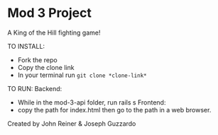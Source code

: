 # Mod 3 Project

A King of the Hill fighting game!

TO INSTALL:

- Fork the repo
- Copy the clone link
- In your terminal run `git clone *clone-link*`

TO RUN:
Backend:

- While in the mod-3-api folder, run rails s
  Frontend:
- copy the path for index.html then go to the path in a web browser.

Created by John Reiner & Joseph Guzzardo
